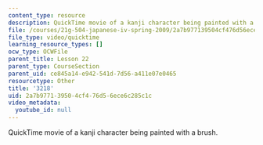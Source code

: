 ```yaml
---
content_type: resource
description: QuickTime movie of a kanji character being painted with a brush.
file: /courses/21g-504-japanese-iv-spring-2009/2a7b977139504cf476d56ece6c285c1c_3218.mov
file_type: video/quicktime
learning_resource_types: []
ocw_type: OCWFile
parent_title: Lesson 22
parent_type: CourseSection
parent_uid: ce845a14-e942-541d-7d56-a411e07e0465
resourcetype: Other
title: '3218'
uid: 2a7b9771-3950-4cf4-76d5-6ece6c285c1c
video_metadata:
  youtube_id: null
---
```

QuickTime movie of a kanji character being painted with a brush.